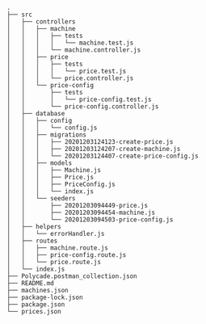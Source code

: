     .
    ├── src
    │   ├── controllers
    │   │   ├── machine
    │   │   │   ├── tests
    │   │   │   │   └── machine.test.js
    │   │   │   └── machine.controller.js
    │   │   ├── price
    │   │   │   ├── tests
    │   │   │   │   └── price.test.js
    │   │   │   └── price.controller.js
    │   │   └── price-config
    │   │       ├── tests
    │   │       │   └── price-config.test.js
    │   │       └── price-config.controller.js
    │   ├── database
    │   │   ├── config
    │   │   │   └── config.js
    │   │   ├── migrations
    │   │   │   ├── 20201203124123-create-price.js
    │   │   │   ├── 20201203124207-create-machine.js
    │   │   │   └── 20201203124407-create-price-config.js
    │   │   ├── models
    │   │   │   ├── Machine.js
    │   │   │   ├── Price.js
    │   │   │   ├── PriceConfig.js
    │   │   │   └── index.js
    │   │   └── seeders
    │   │       ├── 20201203094449-price.js
    │   │       ├── 20201203094454-machine.js
    │   │       └── 20201203094503-price-config.js
    │   ├── helpers
    │   │   └── errorHandler.js
    │   ├── routes
    │   │   ├── machine.route.js
    │   │   ├── price-config.route.js
    │   │   └── price.route.js
    │   └── index.js
    ├── Polycade.postman_collection.json
    ├── README.md
    ├── machines.json
    ├── package-lock.json
    ├── package.json
    └── prices.json
